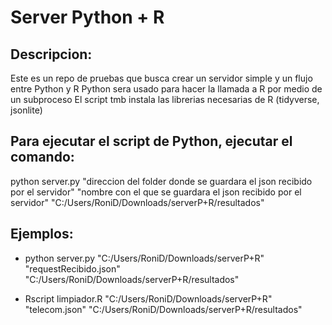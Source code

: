 # Server Python + R

## Descripcion:
Este es un repo de pruebas que busca crear un servidor simple y un flujo entre Python y R
Python sera usado para hacer la llamada a R por medio de un subproceso
El script tmb instala las librerias necesarias de R (tidyverse, jsonlite)

## Para ejecutar el script de Python, ejecutar el comando:
python server.py "direccion del folder donde se guardara el json recibido por el servidor" "nombre con el que se guardara el json recibido por el servidor" "C:/Users/RoniD/Downloads/serverP+R/resultados"

## Ejemplos:
- python server.py "C:/Users/RoniD/Downloads/serverP+R" "requestRecibido.json" "C:/Users/RoniD/Downloads/serverP+R/resultados"

- Rscript limpiador.R "C:/Users/RoniD/Downloads/serverP+R" "telecom.json" "C:/Users/RoniD/Downloads/serverP+R/resultados"
